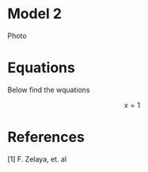 # Model 2

Photo


# Equations

Below find the wquations

$$
x = 1
$$

# References
 [1] F. Zelaya, et. al
